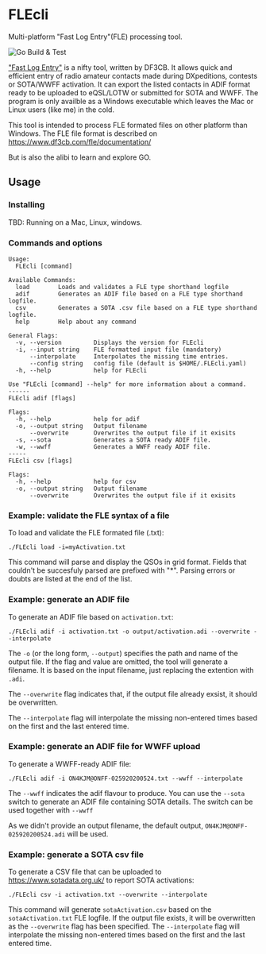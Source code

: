 # FLEcli
Multi-platform "Fast Log Entry"(FLE) processing tool.

![Go Build & Test](https://github.com/jmMeessen/FLEcli/workflows/Go%20Build%20&%20Test/badge.svg)

["Fast Log Entry"](https://www.df3cb.com/fle/) is a nifty tool, written by DF3CB. It allows quick and efficient entry of radio amateur contacts made during DXpeditions, contests or SOTA/WWFF activation. It can export the listed contacts in ADIF format ready to be uploaded to eQSL/LOTW or submitted for SOTA and WWFF. The program is only availble as a Windows executable which leaves the Mac or Linux users (like me) in the cold.

This tool is intended to process FLE formated files on other platform than Windows. The FLE file format is described on https://www.df3cb.com/fle/documentation/

But is also the alibi to learn and explore GO.

## Usage

### Installing
TBD: Running on a Mac, Linux, windows. 

### Commands and options

```
Usage:
  FLEcli [command]

Available Commands:
  load        Loads and validates a FLE type shorthand logfile
  adif        Generates an ADIF file based on a FLE type shorthand logfile.
  csv         Generates a SOTA .csv file based on a FLE type shorthand logfile.
  help        Help about any command

General Flags:
  -v, --version         Displays the version for FLEcli
  -i, --input string    FLE formatted input file (mandatory)
      --interpolate     Interpolates the missing time entries.
      --config string   config file (default is $HOME/.FLEcli.yaml)
  -h, --help            help for FLEcli

Use "FLEcli [command] --help" for more information about a command.
------
FLEcli adif [flags]

Flags:
  -h, --help            help for adif
  -o, --output string   Output filename
      --overwrite       Overwrites the output file if it exisits
  -s, --sota            Generates a SOTA ready ADIF file.
  -w, --wwff            Generates a WWFF ready ADIF file.
-----
FLEcli csv [flags]

Flags:
  -h, --help            help for csv
  -o, --output string   Output filename
      --overwrite       Overwrites the output file if it exisits
```

### Example: validate the FLE syntax of a file

To load and validate the FLE formated file (.txt):

```
./FLEcli load -i=myActivation.txt
```
This command will parse and display the QSOs in grid format. 
Fields that couldn't be succesfuly parsed are prefixed with "*". 
Parsing errors or doubts are listed at the end of the list.


### Example: generate an ADIF file

To generate an ADIF file based on `activation.txt`:

```
./FLEcli adif -i activation.txt -o output/activation.adi --overwrite --interpolate
```
The `-o` (or the long form, `--output`) specifies the path and name of the output file.
If the flag and value are omitted, the tool will generate a filename.
It is based on the input filename, just replacing the extention with `.adi`.

The `--overwrite` flag indicates that, if the output file already exsist, it should be overwritten. 

The `--interpolate` flag will interpolate the missing non-entered times based on the first and the last entered time.

### Example: generate an ADIF file for WWFF upload

To generate a WWFF-ready ADIF file: 
```
./FLEcli adif -i ON4KJM@ONFF-025920200524.txt --wwff --interpolate
```
The `--wwff` indicates the adif flavour to produce.
You can use the `--sota` switch to generate an ADIF file containing SOTA details.
The switch can be used together with `--wwff`

As we didn't provide an output filename, the default output, `ON4KJM@ONFF-025920200524.adi` will be used.  


### Example: generate a SOTA csv file

To generate a CSV file that can be uploaded to https://www.sotadata.org.uk/ to report SOTA activations:

```
./FLEcli csv -i activation.txt --overwrite --interpolate
```
This command will generate `sotaActivation.csv` based on the `sotaActivation.txt` FLE logfile.
If the output file exists, it will be overwritten as the `--overwrite` flag has been specified.
The `--interpolate` flag will interpolate the missing non-entered times based on the first and the last entered time.


